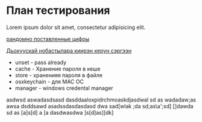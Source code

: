# План тестирования 

Lorem ipsum dolor sit amet, consectetur adipisicing elit.

[рандомно поставленные цифры](https://ru.wikipedia.org/wiki/%D0%92%D0%B8%D0%BA%D0%B8) 

[Дьокуускай нобастылара киирэн керун сэргээн](http://news.ykt.ru/article/83168?block.all)

* unset - pass already
* cache - Хранение пароля в кеше 
* store - храненияя пароля в файле
* osxkeychain - для MAC OC 
* manager - windows credental manager

asdwsd
aswadasdsasd
dasddaaloxpidrchmoaskdjasdwal sd
as wadadaw;as
awsa
dsddsawd
asadssdasdasdasd
dwa
sad[wlak ;da sd;as\a';sd]
[]dawda sd as 
[a]s[d] a 
[a   dasdwasdwa
]s[d]as][dk]